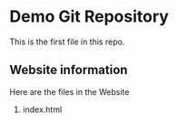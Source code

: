 # Demo Git Repository

This is the first file in this repo.

## Website information

Here are the files in the Website

1. index.html
